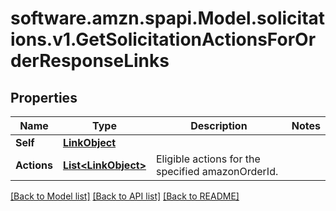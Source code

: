 # software.amzn.spapi.Model.solicitations.v1.GetSolicitationActionsForOrderResponseLinks

## Properties

Name | Type | Description | Notes
------------ | ------------- | ------------- | -------------
**Self** | [**LinkObject**](LinkObject.md) |  | 
**Actions** | [**List&lt;LinkObject&gt;**](LinkObject.md) | Eligible actions for the specified amazonOrderId. | 

[[Back to Model list]](../README.md#documentation-for-models) [[Back to API list]](../README.md#documentation-for-api-endpoints) [[Back to README]](../README.md)

